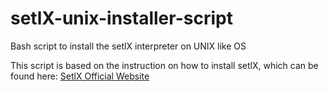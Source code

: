 # setlX-unix-installer-script
Bash script to install the setlX interpreter on UNIX like OS

This script is based on the instruction on how to install setlX, which can be found here:
[SetlX Official Website](randoom.org/Software/SetlX)
